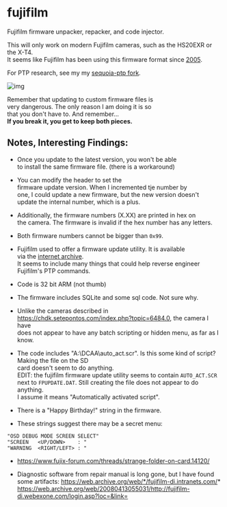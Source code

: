 # fujifilm
Fujifilm firmware unpacker, repacker, and code injector.  

This will only work on modern Fujifilm cameras, such as the HS20EXR or the X-T4.  
It seems like Fujifilm has been using this firmware format since [2005](https://fujifilm-x.com/en-us/support/download/procedure-finepix-z/).  

For PTP research, see my my [sequoia-ptp fork](https://github.com/petabyt/fujiptp).

![img](https://petabyt.dev/filedump/IMG_0010.JPG)

Remember that updating to custom firmware files is  
very dangerous. The only reason I am doing it is so  
that you don't have to. And remember...   
**If you break it, you get to keep both pieces.** 

## Notes, Interesting Findings:
- Once you update to the latest version, you won't be able  
to install the same firmware file. (there is a workaround)  

- You can modify the header to set the  
firmware update version. When I incremented tje number by  
one, I could update a new firmware, but the new version doesn't  
update the internal number, which is a plus.  
- Additionally, the firmware numbers (X.XX) are printed in hex on  
the camera. The firmware is invalid if the hex number has any letters.  
- Both firmware numbers cannot be bigger than `0x99`.  

- Fujifilm used to offer a firmware update utility. It is available  
via the [internet archive](https://web.archive.org/web/20110318083436if_/http://www.fujifilm.com/support/digital_cameras/software/firmware/sdhc/exe/index/FPUpdateV.exe).  
It seems to include many things that could help reverse engineer  
Fujifilm's PTP commands.  

- Code is 32 bit ARM (not thumb)  

- The firmware includes SQLite and some sql code. Not sure why.  

- Unlike the cameras described in https://chdk.setepontos.com/index.php?topic=6484.0, the camera I have  
does not appear to have any batch scripting or hidden menu, as far as I know.  

- The code includes "A:\DCAA\auto_act.scr". Is this some kind of script? Making the file on the SD  
card doesn't seem to do anything.  
EDIT: the fujifilm firmware update utility seems to contain `AUTO_ACT.SCR`  
next to `FPUPDATE.DAT`. Still creating the file does not appear to do anything.  
I assume it means "Automatically activated script".  

- There is a "Happy Birthday!" string in the firmware.  

- These strings suggest there may be a secret menu:  
```
"OSD DEBUG MODE SCREEN SELECT"  
"SCREEN   <UP/DOWN>    : "  
"WARNING  <RIGHT/LEFT> : "  
```

- https://www.fujix-forum.com/threads/strange-folder-on-card.14120/

- Diagnostic software from repair manual is long gone, but I have found  
some artifacts: 
https://web.archive.org/web/*/fujifilm-di.intranets.com/*
https://web.archive.org/web/20080413055031/http://fujifilm-di.webexone.com/login.asp?loc=&link=
